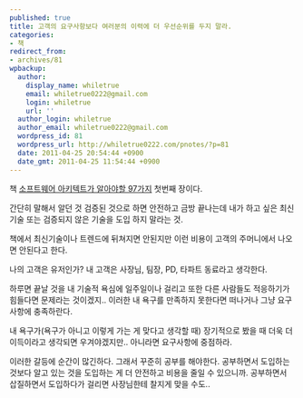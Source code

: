 ```yaml
---
published: true
title: 고객의 요구사항보다 여러분의 이력에 더 우선순위를 두지 말라.
categories:
- 책
redirect_from:
- archives/81
wpbackup:
  author:
    display_name: whiletrue
    email: whiletrue0222@gmail.com
    login: whiletrue
    url: ''
  author_login: whiletrue
  author_email: whiletrue0222@gmail.com
  wordpress_id: 81
  wordpress_url: http://whiletrue0222.com/pnotes/?p=81
  date: 2011-04-25 20:54:44 +0900
  date_gmt: 2011-04-25 11:54:44 +0900
---
```


책 [소프트웨어 아키텍트가 알아야할 97가지](http://www.yes24.com/24/goods/4839616?scode=032&OzSrank=1) 첫번째 장이다.

간단히 말해서 알던 것 검증된 것으로 하면 안전하고 금방 끝나는데
내가 하고 싶은 최신 기술 또는 검증되지 않은 기술을 도입 하지 말라는 것.

책에서 최신기술이나 트렌드에 뒤쳐지면 안된지만 이런 비용이 고객의 주머니에서 나오면 안된다고 한다.

나의 고객은 유저인가?
내 고객은 사장님, 팀장, PD, 타파트 동료라고 생각한다.

하루면 끝날 것을 내 기술적 욕심에 일주일이나 걸리고 또한 다른 사람들도 적응하기가 힘들다면 문제라는 것이겠지..
이러한 내 욕구를 만족하지 못한다면 떠나거나 그냥 요구사항에 충족하란다.

내 욕구가(욕구가 아니고 이렇게 가는 게 맞다고 생각할 때) 장기적으로 봤을 때 더욱 더 이득이라고 생각되면 우겨야겠지만..
아니라면 요구사항에 중점하라.

이러한 갈등에 순간이 많긴하다.
그래서 꾸준히 공부를 해야한다.
공부하면서 도입하는 것보다 알고 있는 것을 도입하는 게 더 안전하고 비용을 줄일 수 있으니까.
공부하면서 삽질하면서 도입하다가 걸리면 사장님한테 찰지게 맞을 수도..
